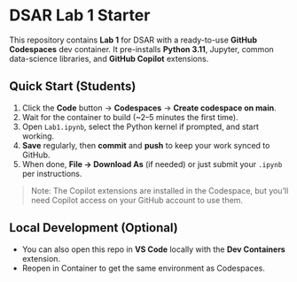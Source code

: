 # DSAR Lab 1 Starter

This repository contains **Lab 1** for DSAR with a ready-to-use **GitHub Codespaces** dev container.
It pre-installs **Python 3.11**, Jupyter, common data-science libraries, and **GitHub Copilot** extensions.

## Quick Start (Students)

1. Click the **Code** button → **Codespaces** → **Create codespace on main**.
2. Wait for the container to build (~2–5 minutes the first time).
3. Open `Lab1.ipynb`, select the Python kernel if prompted, and start working.
4. **Save** regularly, then **commit** and **push** to keep your work synced to GitHub.
5. When done, **File → Download As** (if needed) or just submit your `.ipynb` per instructions.

> Note: The Copilot extensions are installed in the Codespace, but you’ll need Copilot access on your GitHub account to use them.

## Local Development (Optional)

- You can also open this repo in **VS Code** locally with the **Dev Containers** extension.
- Reopen in Container to get the same environment as Codespaces.
